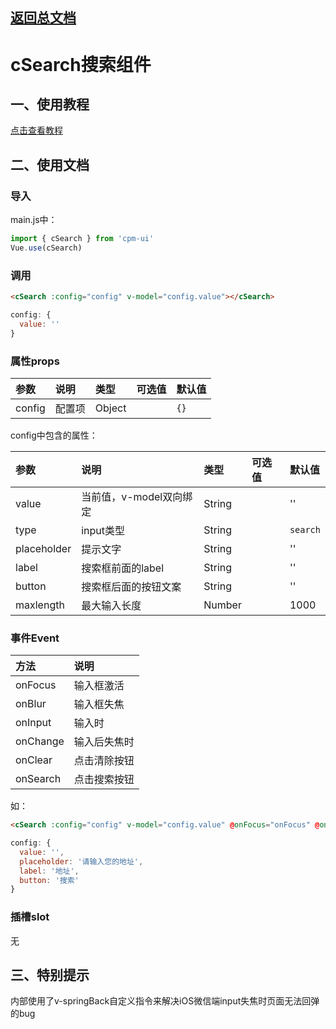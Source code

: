 ## [返回总文档](https://github.com/cpm828/cpm-ui)


# cSearch搜索组件

## 一、使用教程
[点击查看教程](https://cpm828.github.io/cpm-ui/demo/index.html#/search)


## 二、使用文档
### 导入
main.js中：
```js
import { cSearch } from 'cpm-ui'
Vue.use(cSearch)
```

### 调用
```html
<cSearch :config="config" v-model="config.value"></cSearch>
```

```js
config: {
  value: ''
}
```

### 属性props
|参数|说明|类型|可选值|默认值|
|:---|:---|:---|:---|:---|
|config|配置项|Object||`{}`|


config中包含的属性：

|参数|说明|类型|可选值|默认值|
|:---|:---|:---|:---|:---|
|value|当前值，v-model双向绑定|String||''|
|type|input类型|String||`search`|
|placeholder|提示文字|String||''|
|label|搜索框前面的label|String||''|
|button|搜索框后面的按钮文案|String||''|
|maxlength|最大输入长度|Number||1000|


### 事件Event
|方法|说明|
|:---|:---|
|onFocus|输入框激活|
|onBlur|输入框失焦|
|onInput|输入时|
|onChange|输入后失焦时|
|onClear|点击清除按钮|
|onSearch|点击搜索按钮|

如：
```html
<cSearch :config="config" v-model="config.value" @onFocus="onFocus" @onBlur="onBlur" @onInput="onInput" @onChange="onChange" @onClear="onClear" @onSearch="onSearch"></cSearch>
```

```js
config: {
  value: '',
  placeholder: '请输入您的地址',
  label: '地址',
  button: '搜索'
}
```

### 插槽slot
无



## 三、特别提示
内部使用了v-springBack自定义指令来解决iOS微信端input失焦时页面无法回弹的bug